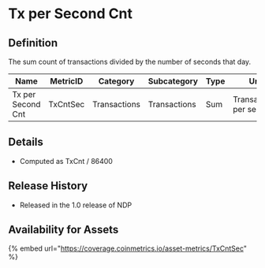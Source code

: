 # Tx per Second Cnt

## Definition

The sum count of transactions divided by the number of seconds that day.

| Name              | MetricID | Category     | Subcategory  | Type | Unit                    | Interval |
| ----------------- | -------- | ------------ | ------------ | ---- | ----------------------- | -------- |
| Tx per Second Cnt | TxCntSec | Transactions | Transactions | Sum  | Transactions per second | 1 day    |

## Details

* Computed as TxCnt / 86400

## Release History

* Released in the 1.0 release of NDP

## Availability for Assets

{% embed url="https://coverage.coinmetrics.io/asset-metrics/TxCntSec" %}
